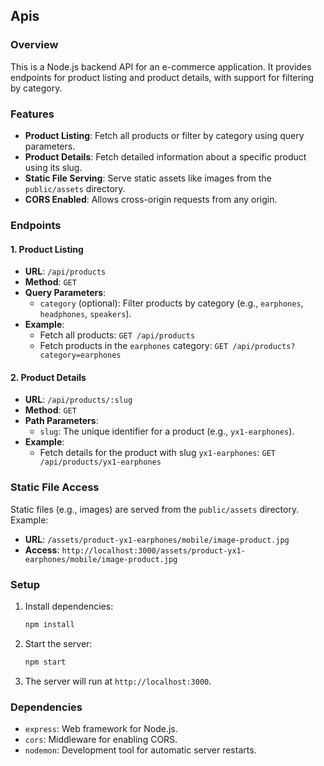 ## Apis

### Overview
This is a Node.js backend API for an e-commerce application. It provides endpoints for product listing and product details, with support for filtering by category.

### Features
- **Product Listing**: Fetch all products or filter by category using query parameters.
- **Product Details**: Fetch detailed information about a specific product using its slug.
- **Static File Serving**: Serve static assets like images from the `public/assets` directory.
- **CORS Enabled**: Allows cross-origin requests from any origin.

### Endpoints
#### 1. Product Listing
- **URL**: `/api/products`
- **Method**: `GET`
- **Query Parameters**:
  - `category` (optional): Filter products by category (e.g., `earphones`, `headphones`, `speakers`).
- **Example**:
  - Fetch all products: `GET /api/products`
  - Fetch products in the `earphones` category: `GET /api/products?category=earphones`

#### 2. Product Details
- **URL**: `/api/products/:slug`
- **Method**: `GET`
- **Path Parameters**:
  - `slug`: The unique identifier for a product (e.g., `yx1-earphones`).
- **Example**:
  - Fetch details for the product with slug `yx1-earphones`: `GET /api/products/yx1-earphones`

### Static File Access
Static files (e.g., images) are served from the `public/assets` directory. Example:
- **URL**: `/assets/product-yx1-earphones/mobile/image-product.jpg`
- **Access**: `http://localhost:3000/assets/product-yx1-earphones/mobile/image-product.jpg`

### Setup
1. Install dependencies:
   ```bash
   npm install
   ```
2. Start the server:
   ```bash
   npm start
   ```
3. The server will run at `http://localhost:3000`.

### Dependencies
- `express`: Web framework for Node.js.
- `cors`: Middleware for enabling CORS.
- `nodemon`: Development tool for automatic server restarts.
